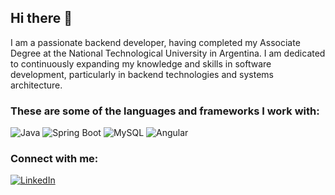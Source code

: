 ## Hi there 👋

I am a passionate backend developer, having completed my Associate Degree at the National Technological University in Argentina. I am dedicated to continuously expanding my knowledge and skills in software development, particularly in backend technologies and systems architecture.

### These are some of the languages and frameworks I work with:
![Java](https://img.shields.io/badge/-Java-007396?style=flat&logo=java&logoColor=white)
![Spring Boot](https://img.shields.io/badge/-Spring%20Boot-6DB33F?style=flat&logo=spring-boot&logoColor=white)
![MySQL](https://img.shields.io/badge/-MySQL-4479A1?style=flat&logo=mysql&logoColor=white)
![Angular](https://img.shields.io/badge/-Angular-DD0031?style=flat&logo=angular&logoColor=white)

### Connect with me:
[![LinkedIn](https://img.shields.io/badge/-LinkedIn-0077B5?style=flat&logo=linkedin&logoColor=white)](https://www.linkedin.com/in/franco-spinelli-b50012269/) 
